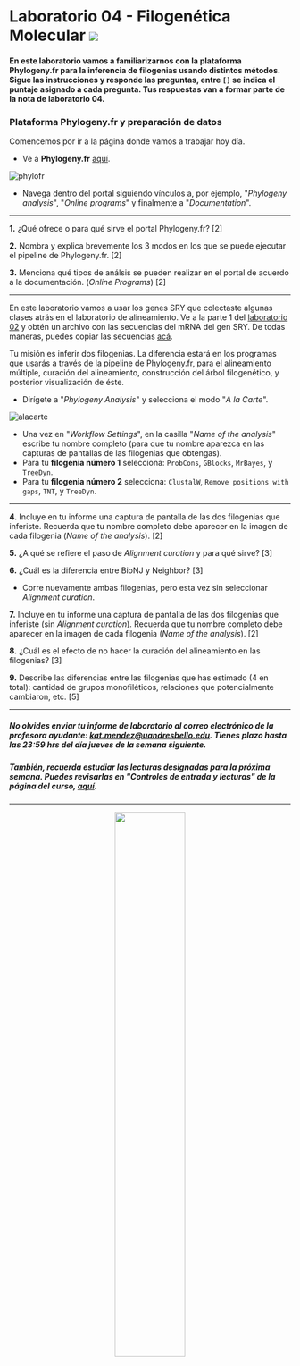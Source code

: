 # Laboratorio 04 - Filogenética Molecular ![](https://github.com/bioinf-biotec/labs_bioinf/blob/master/images/tree.png?raw=true)

#### En este laboratorio vamos a familiarizarnos con la plataforma Phylogeny.fr para la inferencia de filogenias usando distintos métodos. Sigue las instrucciones y responde las preguntas, entre `[]` se indica el puntaje asignado a cada pregunta. Tus respuestas van a formar parte de la nota de laboratorio 04.

### Plataforma Phylogeny.fr y preparación de datos

Comencemos por ir a la página donde vamos a trabajar hoy día.

- Ve a **Phylogeny.fr** [aquí](http://www.phylogeny.fr/index.cgi).

![phylofr](https://github.com/bioinf-biotec/labs_bioinf/blob/master/images/phylofr.png?raw=true)

- Navega dentro del portal siguiendo vínculos a, por ejemplo, "_Phylogeny analysis_", "_Online programs_" y finalmente a "_Documentation_".

---  

**1.** ¿Qué ofrece o para qué sirve el portal Phylogeny.fr? [2]

**2.** Nombra y explica brevemente los 3 modos en los que se puede ejecutar el pipeline de Phylogeny.fr. [2]

**3.** Menciona qué tipos de análsis se pueden realizar en el portal de acuerdo a la documentación. (_Online Programs_) [2]

---

En este laboratorio vamos a usar los genes SRY que colectaste algunas clases atrás en el laboratorio de alineamiento. Ve a la parte 1 del [laboratorio 02](https://github.com/bioinf-biotec/labs_bioinf/blob/master/lab02.md) y obtén un archivo con las secuencias del mRNA del gen SRY. De todas maneras, puedes copiar las secuencias [acá](https://github.com/bioinf-biotec/labs_bioinf/raw/master/documents/SRY_orthologs_mRNAs.fasta).

Tu misión es inferir dos filogenias. La diferencia estará en los programas que usarás a través de la pipeline de Phylogeny.fr, para el alineamiento múltiple, curación del alineamiento, construcción del árbol filogenético, y posterior visualización de éste.

- Dirígete a "_Phylogeny Analysis_" y selecciona el modo "_A la Carte_".

![alacarte](https://github.com/bioinf-biotec/labs_bioinf/blob/master/images/alacarte.png?raw=true)

- Una vez en "_Workflow Settings_", en la casilla "_Name of the analysis_" escribe tu nombre completo (para que tu nombre aparezca en las capturas de pantallas de las filogenias que obtengas).
- Para tu **filogenia número 1** selecciona: `ProbCons`, `GBlocks`, `MrBayes`, y `TreeDyn`.
- Para tu **filogenia número 2** selecciona: `ClustalW`, `Remove positions with gaps`, `TNT`, y `TreeDyn`.

---

**4.** Incluye en tu informe una captura de pantalla de las dos filogenias que inferiste. Recuerda que tu nombre completo debe aparecer en la imagen de cada filogenia (_Name of the analysis_). [2]

**5.** ¿A qué se refiere el paso de _Alignment curation_ y para qué sirve? [3]

**6.** ¿Cuál es la diferencia entre BioNJ y Neighbor? [3]

- Corre nuevamente ambas filogenias, pero esta vez sin seleccionar _Alignment curation_. 

**7.** Incluye en tu informe una captura de pantalla de las dos filogenias que inferiste (sin _Alignment curation_). Recuerda que tu nombre completo debe aparecer en la imagen de cada filogenia (_Name of the analysis_). [2]

**8.** ¿Cuál es el efecto de no hacer la curación del alineamiento en las filogenias? [3]

**9.** Describe las diferencias entre las filogenias que has estimado (4 en total): cantidad de grupos monofiléticos, relaciones que potencialmente cambiaron, etc. [5]

---

##### No olvides enviar tu informe de laboratorio al correo electrónico de la profesora ayudante: kat.mendez@uandresbello.edu. Tienes plazo hasta las 23:59 hrs del día jueves de la semana siguiente.
##### También, recuerda estudiar las lecturas designadas para la próxima semana. Puedes revisarlas en "Controles de entrada y lecturas" de la página del curso, [aquí](https://github.com/bioinf-biotec/labs_bioinf). 

---

<p align="center">
<img width="50%" src="https://github.com/bioinf-biotec/labs_bioinf/blob/master/images/unab_cbib_horizontal.png?raw=true">
</p>

